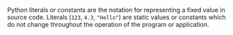 Python literals or constants are the notation for representing a fixed value in source code.
Literals (`123`, `4.3`, `"Hello"`) are static values or constants which do not change throughout the operation of the program or application.
